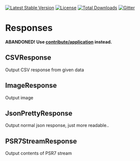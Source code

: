 [![Latest Stable Version](https://poser.pugx.org/ublaboo/responses/v/stable)](https://packagist.org/packages/ublaboo/responses)
[![License](https://poser.pugx.org/ublaboo/responses/license)](https://packagist.org/packages/ublaboo/responses)
[![Total Downloads](https://poser.pugx.org/ublaboo/responses/downloads)](https://packagist.org/packages/ublaboo/responses)
[![Gitter](https://img.shields.io/gitter/room/nwjs/nw.js.svg)](https://gitter.im/ublaboo/help)

Responses
=========

**ABANDONED! Use [contribute/application](https://github.com/contributte/application) instead.**

## CSVResponse

Output CSV response from given data

## ImageResponse

Output image

## JsonPrettyResponse

Output normal json response, just more readable..

## PSR7StreamResponse

Output contents of PSR7 stream
